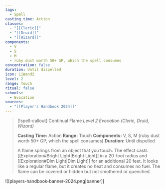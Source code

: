 ```yaml
---
tags:
  - Spell
casting_time: Action
classes:
  - "[[Cleric]]"
  - "[[Druid]]"
  - "[[Wizard]]"
components:
  - V
  - S
  - M
  - ruby dust worth 50+ GP, which the spell consumes
concentration: false
duration: Until dispelled
icon: LiWand2
level: 2
range: Touch
ritual: false
schools:
  - Evocation
sources: 
  - "[[Player's Handbook 2024]]"
---
```

>[!spell-callout] Continual Flame
>_Level 2 Evocation (Cleric, Druid, Wizard)_
>
>**Casting Time:** Action
>**Range:** Touch
>**Components:** V, S, M (ruby dust worth 50+ GP, which the spell consumes)
>**Duration:** Until dispelled
>
>A flame springs from an object that you touch. The effect casts [[Exploration#Bright Light\|Bright Light]] in a 20-foot radius and [[Exploration#Dim Light\|Dim Light]] for an additional 20 feet. It looks like a regular flame, but it creates no heat and consumes no fuel. The flame can be covered or hidden but not smothered or quenched.


![[players-handbook-banner-2024.png|banner]]
